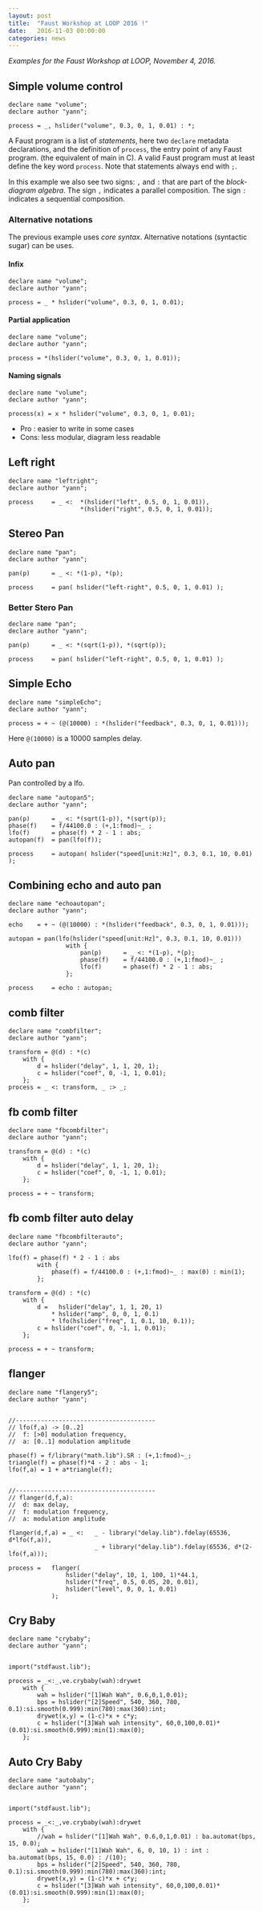 ```yaml
---
layout: post
title:  "Faust Workshop at LOOP 2016 !"
date:   2016-11-03 00:00:00
categories: news
---
```


*Examples for the Faust Workshop at LOOP, November 4, 2016.*

## Simple volume control

    declare name "volume";
    declare author "yann";
    
    process = _, hslider("volume", 0.3, 0, 1, 0.01) : *;

A Faust program is a list of _statements_, here two `declare` metadata declarations, 
and the definition of `process`, the entry point of any Faust program. 
(the equivalent of main in C). 
A valid Faust program must at least define the key word `process`. 
Note that statements always end with `;`.

In this example we also see two signs: `,` and `:` that are part of the _block-diagram algebra_. 
The sign `,` indicates a parallel composition. The sign `:` indicates a sequential composition.

### Alternative notations
The previous example uses _core syntax_. 
Alternative notations (syntactic sugar) can be uses.

#### Infix

    declare name "volume";
    declare author "yann";
    
    process = _ * hslider("volume", 0.3, 0, 1, 0.01);

#### Partial application

    declare name "volume";
    declare author "yann";
    
    process = *(hslider("volume", 0.3, 0, 1, 0.01));
   

#### Naming signals

    declare name "volume";
    declare author "yann";
    
    process(x) = x * hslider("volume", 0.3, 0, 1, 0.01);
    
-	Pro : easier to write in some cases
-	Cons: less modular, diagram less readable
   

## Left right 

    declare name "leftright";
    declare author "yann";

    process     = _ <:  *(hslider("left", 0.5, 0, 1, 0.01)), 
                        *(hslider("right", 0.5, 0, 1, 0.01));


## Stereo Pan 

    declare name "pan";
    declare author "yann";

    pan(p)      = _ <: *(1-p), *(p);

    process     = pan( hslider("left-right", 0.5, 0, 1, 0.01) );


### Better Stero Pan

    declare name "pan";
    declare author "yann";

    pan(p)      = _ <: *(sqrt(1-p)), *(sqrt(p));

    process     = pan( hslider("left-right", 0.5, 0, 1, 0.01) );

## Simple Echo

    declare name "simpleEcho";
    declare author "yann";
    
    process = + ~ (@(10000) : *(hslider("feedback", 0.3, 0, 1, 0.01)));

Here `@(10000)` is a 10000 samples delay. 

## Auto pan
Pan controlled by a lfo.

    declare name "autopan5";
    declare author "yann";

    pan(p)      = _ <: *(sqrt(1-p)), *(sqrt(p));
    phase(f)	= f/44100.0 : (+,1:fmod)~_ ;
    lfo(f)		= phase(f) * 2 - 1 : abs;
    autopan(f)  = pan(lfo(f));

    process     = autopan( hslider("speed[unit:Hz]", 0.3, 0.1, 10, 0.01) );

## Combining echo and auto pan

    declare name "echoautopan";
    declare author "yann";
    
    echo    = + ~ (@(10000) : *(hslider("feedback", 0.3, 0, 1, 0.01)));
    
    autopan = pan(lfo(hslider("speed[unit:Hz]", 0.3, 0.1, 10, 0.01)))
                    with {
                        pan(p)      = _ <: *(1-p), *(p);
                        phase(f)	= f/44100.0 : (+,1:fmod)~_ ;
                        lfo(f)		= phase(f) * 2 - 1 : abs;
                    };

    process     = echo : autopan;


## comb filter

    declare name "combfilter";
    declare author "yann";
    
    transform = @(d) : *(c)
        with {
            d = hslider("delay", 1, 1, 20, 1);
            c = hslider("coef", 0, -1, 1, 0.01);
        };
    process = _ <: transform, _ :> _;


## fb comb filter

    declare name "fbcombfilter";
    declare author "yann";
    
    transform = @(d) : *(c)
        with {
            d = hslider("delay", 1, 1, 20, 1);
            c = hslider("coef", 0, -1, 1, 0.01);
        };
        
    process = + ~ transform;


## fb comb filter auto delay

    declare name "fbcombfilterauto";
    declare author "yann";
    
    lfo(f) = phase(f) * 2 - 1 : abs 
            with {
                phase(f) = f/44100.0 : (+,1:fmod)~_ : max(0) : min(1);
            };
    
    transform = @(d) : *(c)
        with {
            d =   hslider("delay", 1, 1, 20, 1) 
                * hslider("amp", 0, 0, 1, 0.1) 
                * lfo(hslider("freq", 1, 0.1, 10, 0.1));
            c = hslider("coef", 0, -1, 1, 0.01);
        };
        
    process = + ~ transform;

## flanger

    declare name "flangery5";
    declare author "yann";


    //---------------------------------------
    // lfo(f,a) -> [0..2]
    //  f: [>0] modulation frequency, 
    //  a: [0..1] modulation amplitude

    phase(f) = f/library("math.lib").SR : (+,1:fmod)~_;
    triangle(f) = phase(f)*4 - 2 : abs - 1;
    lfo(f,a) = 1 + a*triangle(f); 


    //---------------------------------------
    // flanger(d,f,a):
    //  d: max delay, 
    //  f: modulation frequency, 
    //  a: modulation amplitude

    flanger(d,f,a) = _ <:   _ - library("delay.lib").fdelay(65536, d*lfo(f,a)),
                            _ + library("delay.lib").fdelay(65536, d*(2-lfo(f,a)));

    process =   flanger(
                    hslider("delay", 10, 1, 100, 1)*44.1,
                    hslider("freq", 0.5, 0.05, 20, 0.01),
                    hslider("level", 0, 0, 1, 0.01)
                );


## Cry Baby

    declare name "crybaby";
    declare author "yann";


    import("stdfaust.lib");

    process = _<:_,ve.crybaby(wah):drywet
        with {
            wah = hslider("[1]Wah Wah", 0.6,0,1,0.01);
            bps = hslider("[2]Speed", 540, 360, 780, 0.1):si.smooth(0.999):min(780):max(360):int;
            drywet(x,y) = (1-c)*x + c*y;
            c = hslider("[3]Wah wah intensity", 60,0,100,0.01)*(0.01):si.smooth(0.999):min(1):max(0);
        };

## Auto Cry Baby

    declare name "autobaby";
    declare author "yann";


    import("stdfaust.lib");

    process = _<:_,ve.crybaby(wah):drywet
        with {
            //wah = hslider("[1]Wah Wah", 0.6,0,1,0.01) : ba.automat(bps, 15, 0.0);
            wah = hslider("[1]Wah Wah", 6, 0, 10, 1) : int : ba.automat(bps, 15, 0.0) : /(10);
            bps = hslider("[2]Speed", 540, 360, 780, 0.1):si.smooth(0.999):min(780):max(360):int;
            drywet(x,y) = (1-c)*x + c*y;
            c = hslider("[3]Wah wah intensity", 60,0,100,0.01)*(0.01):si.smooth(0.999):min(1):max(0);
        };